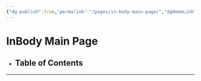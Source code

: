 ```yaml
---
{"dg-publish":true,"permalink":"/pages/in-body-main-page/","dgHomeLink":true,"dgPassFrontmatter":false}
---
```



# InBody Main Page


- Table of Contents
	- 

<div style="page-break-after: always;"></div>

---